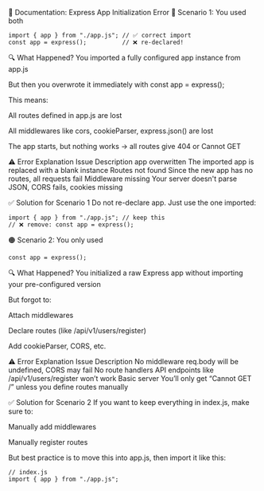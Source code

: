 🧾 Documentation: Express App Initialization Error
🔴 Scenario 1: You used both
```
import { app } from "./app.js"; // ✅ correct import
const app = express();          // ❌ re-declared!
```
🔍 What Happened?
You imported a fully configured app instance from app.js

But then you overwrote it immediately with const app = express();

This means:

All routes defined in app.js are lost

All middlewares like cors, cookieParser, express.json() are lost

The app starts, but nothing works → all routes give 404 or Cannot GET

⚠️ Error Explanation
Issue	Description
app overwritten	The imported app is replaced with a blank instance
Routes not found	Since the new app has no routes, all requests fail
Middleware missing	Your server doesn't parse JSON, CORS fails, cookies missing

✅ Solution for Scenario 1
Do not re-declare app. Just use the one imported:


```
import { app } from "./app.js"; // keep this
// ❌ remove: const app = express();
```
🟠 Scenario 2: You only used


```
const app = express();
```
🔍 What Happened?
You initialized a raw Express app without importing your pre-configured version

But forgot to:

Attach middlewares

Declare routes (like /api/v1/users/register)

Add cookieParser, CORS, etc.

⚠️ Error Explanation
Issue	Description
No middleware	req.body will be undefined, CORS may fail
No route handlers	API endpoints like /api/v1/users/register won’t work
Basic server	You’ll only get “Cannot GET /” unless you define routes manually

✅ Solution for Scenario 2
If you want to keep everything in index.js, make sure to:

Manually add middlewares

Manually register routes

But best practice is to move this into app.js, then import it like this:
```
// index.js
import { app } from "./app.js";
```